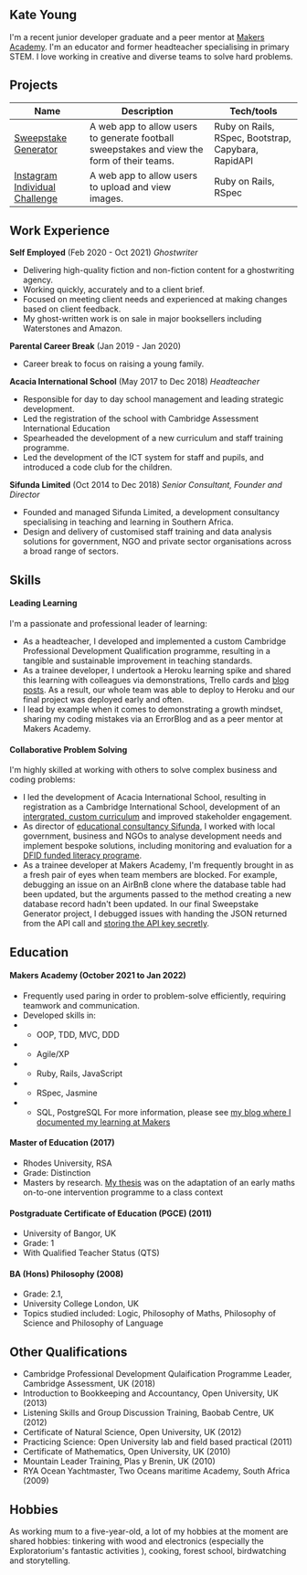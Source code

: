 ## Kate Young

I'm a recent junior developer graduate and a peer mentor at [Makers Academy](https://makers.tech). I'm an educator and former headteacher specialising in primary STEM. I love working in creative and diverse teams to solve hard problems.

## Projects

| Name                         | Description       | Tech/tools        |
| ---------------------------- | ----------------- | ----------------- |
| [Sweepstake Generator](https://github.com/katemyoung/sweepstake-generator)          | A web app to allow users to generate football sweepstakes and view the form of their teams. | Ruby on Rails, RSpec, Bootstrap, Capybara, RapidAPI |
| [Instagram Individual Challenge](https://github.com/katemyoung/instagram-challenge)            | A web app to allow users to upload and view images. | Ruby on Rails, RSpec |

## Work Experience

**Self Employed** (Feb 2020 - Oct 2021) _Ghostwriter_

- Delivering high-quality fiction and non-fiction content for a ghostwriting agency. 
- Working quickly, accurately and to a client brief.
- Focused on meeting client needs and experienced at making changes based on client feedback.
- My ghost-written work is on sale in major booksellers including Waterstones and Amazon.

**Parental Career Break** (Jan 2019 - Jan 2020)  

- Career break to focus on raising a young family. 


**Acacia International School** (May 2017 to Dec 2018) _Headteacher_

- Responsible for day to day school management and leading strategic development.
- Led the registration of the school with Cambridge Assessment International Education
- Spearheaded the development of a new curriculum and staff training programme. 
-  Led the development of the ICT system for staff and pupils, and introduced a code club for the children.

**Sifunda Limited** (Oct 2014 to Dec 2018) _Senior Consultant, Founder and Director_

- Founded and managed Sifunda Limited, a development consultancy specialising in teaching and learning in Southern Africa. 
- Design and delivery of customised staff training and data analysis solutions for government, NGO and private sector organisations across a broad range of sectors. 

## Skills

#### Leading Learning

I'm a passionate and professional leader of learning:
- As a headteacher, I developed and implemented a custom Cambridge Professional Development Qualification programme, resulting in a tangible and sustainable improvement in teaching standards. 
- As a trainee developer, I undertook a Heroku learning spike and shared this learning with colleagues via demonstrations, Trello cards and [blog posts](https://www.katemyoung.com/#Deploying%20an%20existing%20Rails%20app%20to%20Heroku). As a result, our whole team was able to deploy to Heroku and our final project was deployed early and often.
- I lead by example when it comes to demonstrating a growth mindset, sharing my coding mistakes via an ErrorBlog and as a peer mentor at Makers Academy.

#### Collaborative Problem Solving

I'm highly skilled at working with others to solve complex business and coding problems:
- I led the development of Acacia International School, resulting in registration as a Cambridge International School, development of an [intergrated, custom curriculum](https://www.acaciaschool.com/academics/#primary) and improved stakeholder engagement.
- As director of [educational consultancy Sifunda](http://sifundalearning.org/what-we-do/training-development/), I worked with local government, business and NGOs to analyse development needs and implement bespoke solutions, including monitoring and evaluation for a [DFID funded literacy programe](https://www.happy-readers.com/wp-content/uploads/2018/01/Sifunda-Midline-Evaluation-Report-HR-FINAL2.pdf).
- As a trainee developer at Makers Academy, I'm frequently brought in as a fresh pair of eyes when team members are blocked. For example, debugging an issue on an AirBnB clone where the database table had been updated, but the arguments passed to the method creating a new database record hadn't been updated. In our final Sweepstake Generator project, I debugged issues with handing the JSON returned from the API call and [storing the API key secretly](https://www.katemyoung.com/#Use%20the%20dotenv-rails%20gem%20to%20store%20API%20keys).

## Education

#### Makers Academy (October 2021 to Jan 2022)

- Frequently used paring in order to problem-solve efficiently, requiring teamwork and communication.
- Developed skills in: 
- - OOP, TDD, MVC, DDD
- - Agile/XP
- - Ruby, Rails, JavaScript
- - RSpec, Jasmine
- - SQL, PostgreSQL
For more information, please see [my blog where I documented my learning at Makers](https://www.katemyoung.com/)

#### Master of Education (2017)
- Rhodes University, RSA
- Grade: Distinction
- Masters by research. [My thesis](https://www.katemyoung.com/#Kate%20Young%20M.Ed%20Thesis.pdf) was on the adaptation of an early maths on-to-one intervention programme to a class context

#### Postgraduate Certificate of Education (PGCE) (2011)
- University of Bangor, UK 
- Grade: 1
- With Qualified Teacher Status (QTS)

#### BA (Hons) Philosophy (2008)
- Grade: 2.1, 
- University College London, UK 
- Topics studied included: Logic, Philosophy of Maths, Philosophy of Science and Philosophy of Language

## Other Qualifications

- Cambridge Professional Development Qulaification Programme Leader, Cambridge Assessment, UK (2018)
- Introduction to Bookkeeping and Accountancy, Open University, UK (2013)
- Listening Skills and Group Discussion Training, Baobab Centre, UK (2012)
- Certificate of Natural Science, Open University, UK (2012)
- Practicing Science: Open University lab and field based practical (2011)
- Certificate of Mathematics, Open University, UK (2010)
- Mountain Leader Training, Plas y Brenin, UK (2010)
- RYA Ocean Yachtmaster, Two Oceans maritime Academy, South Africa (2009)

## Hobbies

As working mum to a five-year-old, a lot of my hobbies at the moment are shared hobbies: 
tinkering with wood and electronics (especially the Exploratorium's fantastic activities ), cooking, forest school, birdwatching and storytelling.
